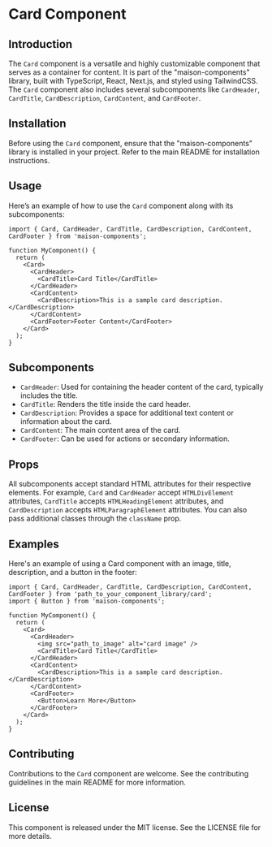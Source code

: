# Card Component

## Introduction

The `Card` component is a versatile and highly customizable component that serves as a container for content. It is part of the "maison-components" library, built with TypeScript, React, Next.js, and styled using TailwindCSS. The `Card` component also includes several subcomponents like `CardHeader`, `CardTitle`, `CardDescription`, `CardContent`, and `CardFooter`.

## Installation

Before using the `Card` component, ensure that the "maison-components" library is installed in your project. Refer to the main README for installation instructions.

## Usage

Here’s an example of how to use the `Card` component along with its subcomponents:

    import { Card, CardHeader, CardTitle, CardDescription, CardContent, CardFooter } from 'maison-components';

    function MyComponent() {
      return (
        <Card>
          <CardHeader>
            <CardTitle>Card Title</CardTitle>
          </CardHeader>
          <CardContent>
            <CardDescription>This is a sample card description.</CardDescription>
          </CardContent>
          <CardFooter>Footer Content</CardFooter>
        </Card>
      );
    }

## Subcomponents

- `CardHeader`: Used for containing the header content of the card, typically includes the title.
- `CardTitle`: Renders the title inside the card header.
- `CardDescription`: Provides a space for additional text content or information about the card.
- `CardContent`: The main content area of the card.
- `CardFooter`: Can be used for actions or secondary information.

## Props

All subcomponents accept standard HTML attributes for their respective elements. For example, `Card` and `CardHeader` accept `HTMLDivElement` attributes, `CardTitle` accepts `HTMLHeadingElement` attributes, and `CardDescription` accepts `HTMLParagraphElement` attributes. You can also pass additional classes through the `className` prop.

## Examples

Here's an example of using a Card component with an image, title, description, and a button in the footer:

    import { Card, CardHeader, CardTitle, CardDescription, CardContent, CardFooter } from 'path_to_your_component_library/card';
    import { Button } from 'maison-components';

    function MyComponent() {
      return (
        <Card>
          <CardHeader>
            <img src="path_to_image" alt="card image" />
            <CardTitle>Card Title</CardTitle>
          </CardHeader>
          <CardContent>
            <CardDescription>This is a sample card description.</CardDescription>
          </CardContent>
          <CardFooter>
            <Button>Learn More</Button>
          </CardFooter>
        </Card>
      );
    }

## Contributing

Contributions to the `Card` component are welcome. See the contributing guidelines in the main README for more information.

## License

This component is released under the MIT license. See the LICENSE file for more details.
